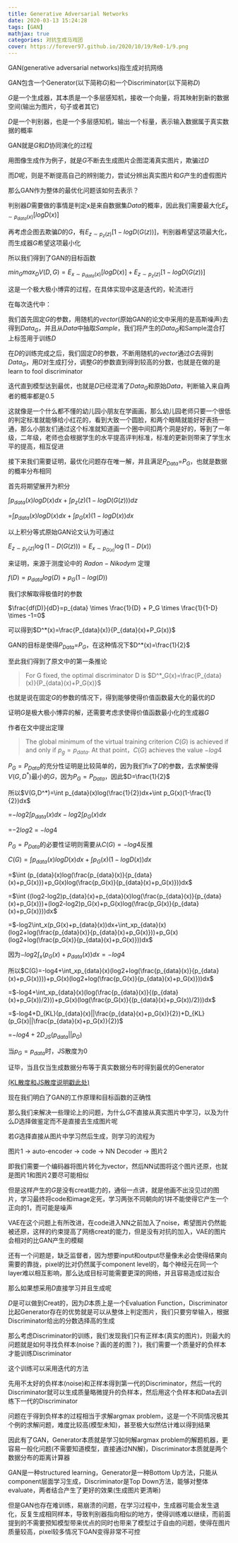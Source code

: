 ```yaml
---
title: Generative Adversarial Networks
date: 2020-03-13 15:24:28
tags: [GAN]
mathjax: true
categories: 对抗生成马戏团
cover: https://forever97.github.io/2020/10/19/Re0-1/9.png
---
```


GAN(generative adversarial networks)指生成对抗网络

GAN包含一个Generator(以下简称$G$)和一个Discriminator(以下简称$D$)

$G$是一个生成器，其本质是一个多层感知机，接收一个向量，将其映射到新的数据空间(输出为图片，句子或者其它)

$D$是一个判别器，也是一个多层感知机，输出一个标量，表示输入数据属于真实数据的概率

GAN就是$G$和$D$协同演化的过程

用图像生成作为例子，就是$G$不断去生成图片企图混淆真实图片，欺骗过$D$

而$D$呢，则是不断提高自己的辨别能力，尝试分辨出真实图片和$G$产生的虚假图片

那么GAN作为整体的最优化问题该如何去表示？

判别器$D$需要做的事情是判定x是来自数据集$Data$的概率，因此我们需要最大化$E_{x\sim p_{data}(x)}[logD(x)]$

再考虑企图去欺骗$D$的$G$，有$E_{z\sim p_{z}(z)}[1-logD(G(z))]$，判别器希望这项最大化，而生成器$G$希望这项最小化

所以我们得到了GAN的目标函数

$min_Gmax_DV(D,G)=E_{x\sim p_{data}(x)}[logD(x)]+E_{z\sim p_{z}(z)}[1-logD(G(z))]$

这是一个极大极小博弈的过程，在具体实现中这是迭代的，轮流进行

在每次迭代中：

我们首先固定$G$的参数，用随机的$vector$(原始GAN的论文中采用的是高斯噪声)去得到$Data_G$，并且从$Data$中抽取$Sample$，我们将产生的$Data_G$和Sample混合打上标签用于训练$D$

在$D$的训练完成之后，我们固定$D$的参数，不断用随机的$vector$通过$G$去得到$Data_G$，用$D$对生成打分，调整$G$的参数直到得到较高的分数，也就是在做的是learn to fool discriminator

迭代直到模型达到最优，也就是$D$已经混淆了$Data_G$和原始$Data$，判断输入来自两者的概率都是$0.5$

这就像是一个什么都不懂的幼儿园小朋友在学画画，那么幼儿园老师只要一个很低的判定标准就能够给小红花的，看到大致一个圆脸，和两个眼睛就能好好表扬一通，那么小朋友们通过这个标准就知道画一个圈中间扣两个洞是好的，等到了一年级，二年级，老师也会根据学生的水平提高评判标准，标准的更新则带来了学生水平的提高，相互促进

接下来我们需要证明，最优化问题存在唯一解，并且满足$P_{Data}$=$P_G$，也就是数据的概率分布相同

首先将期望展开为积分

$\int p_{data}(x)logD(x)dx+\int p_{z}(z)(1-logD(G(z)))dz$

=$\int p_{data}(x)logD(x)dx+\int p_G(x)(1-logD(x))dx$

以上积分等式原始GAN论文认为可通过

$E_{z\sim p_{z}(z)}\log(1-D(G(z)))=E_{x\sim p_{G(x)}}\log (1-D(x))$

来证明，来源于测度论中的 $Radon-Nikodym$ 定理

$f(D)=p_{data}log(D)+p_G(1-log(D))$

我们求解取得极值时的参数

$\frac{df(D)}{dD}=p_{data} \times \frac{1}{D} + P_G \times \frac{1}{1-D} \times -1=0$

可以得到$D^*(x)=\frac{P_{data}(x)}{P_{data}(x)+P_G(x)}$

GAN的目标是使得$P_{Data}$=$P_G$，在这种情况下$D^*(x)=\frac{1}{2}$

至此我们得到了原文中的第一条推论

>For G fixed, the optimal discriminator D is 
>$D^*_G(x)=\frac{P_{data}(x)}{P_{data}(x)+P_G(x)}$

也就是说在固定$G$的参数的情况下，得到能够使得价值函数最大化的最优的$D$

证明$G$是极大极小博弈的解，还需要考虑求使得价值函数最小化的生成器$G$

作者在文中提出定理

> The global minimum of the virtual training criterion $C(G)$ is achieved if and only if $p_g=p_{data}$. At that point，$C(G)$ achieves the value $-log4$

$P_G=P_{Data}$的充分性证明是比较简单的，因为我们fix了$D$的参数，去求解使得$V(G,D^*)$最小的$G$，因为$P_G=P_{Data}$，因此$D=\frac{1}{2}$

所以$V(G,D^*)=\int p_{data}(x)log(\frac{1}{2})dx+\int p_G(x)(1-\frac{1}{2})dx$

=$-log2\int p_{data}(x)dx-log2\int p_G(x)dx$

=$-2log2$ = $-log4$

$P_G=P_{Data}$的必要性证明则需要从$C(G)=-log4$反推

$C(G)=\int p_{data}(x)logD(x)dx+\int p_G(x)(1-logD(x))dx$

=$\int (p_{data}(x)log(\frac{p_{data}(x)}{p_{data}(x)+p_G(x)})+p_G(x)log(\frac{p_G(x)}{p_{data}(x)+p_G(x)}))dx$

=$\int ((log2-log2)p_{data}(x)+p_{data}(x)log(\frac{p_{data}(x)}{p_{data}(x)+p_G(x)})+(log2-log2)p_G(x)+p_G(x)log(\frac{p_G(x)}{p_{data}(x)+p_G(x)}))dx$

=$-log2\int_x(p_G(x)+p_{data}(x))dx+\int_xp_{data}(x)(log2+log(\frac{p_{data}(x)}{p_{data}(x)+p_G(x)}))+p_G(x)(log2+log(\frac{p_G(x)}{p_{data}(x)+p_G(x)}))dx$

因为$-log2\int_x(p_G(x)+p_{data}(x))dx=-log4$

所以$C(G)=-log4+\int_xp_{data}(x)(log2+log(\frac{p_{data}(x)}{p_{data}(x)+p_G(x)}))+p_G(x)(log2+log(\frac{p_G(x)}{p_{data}(x)+p_G(x)}))dx$

=$-log4+\int_xp_{data}(x)(log(\frac{p_{data}(x)}{(p_{data}(x)+p_G(x))/2}))+p_G(x)(log(\frac{p_G(x)}{(p_{data}(x)+p_G(x))/2}))dx$

=$-log4+D_{KL}(p_{data}(x)||\frac{p_{data}(x)+p_G(x)}{2})+D_{KL}(p_G(x)||\frac{p_{data}(x)+p_G(x)}{2})$

=$-log4+2D_{JS}(p_{data}||p_G)$

当$p_G=p_{data}$时，JS散度为0

证毕，当且仅当生成数据分布等于真实数据分布时得到最优的Generator

[(KL散度和JS散度说明戳此处)](https://forever97.github.io/2020/03/12/KLdivergence/ "With a Title")

现在我们明白了GAN的工作原理和目标函数的正确性

那么我们来解决一些理论上的问题，为什么$G$不直接从真实图片中学习，以及为什么$D$选择做鉴定而不是直接去生成图片呢

若$G$选择直接从图片中学习然后生成，则学习的流程为

图片1 -> auto-encoder -> code -> NN Decoder -> 图片2

即我们需要一个编码器将图片转化为vector，然后NN试图将这个图片还原，也就是图片1和图片2要尽可能相似

但是这样产生的$G$是没有creat能力的，通俗一点讲，就是他画不出没见过的图片，学习最终将code和image定死，学习两张不同朝向的1并不能使得它产生一个正向的1，而可能是噪声

VAE在这个问题上有所改进，在code进入NN之前加入了noise，希望图片仍然能被还原，这样的约束提高了网络creat的能力，但是没有对抗的加入，VAE的图片会相对的比GAN产生的模糊

还有一个问题是，缺乏监督者，因为想要input和output尽量像未必会使得结果向需要的靠拢，pixel的比对仍然属于component level的，每个神经元在同一个layer难以相互影响，那么达成目标可能需要更深的网络，并且容易造成过拟合

那么如果想采用$D$直接学习并且生成呢

$D$是可以做到Creat的，因为$D$本质上是一个Evaluation Function，Discriminator比起Generator存在的优势就是可以从整体上判定图片，我们只要穷举输入，根据Discriminator给出的分数选择高的生成

那么考虑Discriminator的训练，我们发现我们只有正样本(真实的图片)，则最大的问题就是如何寻找负样本(noise？画的差的图？)，我们需要一个质量好的负样本才能训练Discriminator

这个训练可以采用迭代的方法

先用不太好的负样本(noise)和正样本得到第一代的Discriminator，然后一代的Discriminator就可以生成质量略微提升的负样本，然后用这个负样本和Data去训练下一代的Discriminator

问题在于得到负样本的过程相当于求解argmax problem，这是一个不同情况极其个例的求解问题，难度比较高(模型未知)，甚至极大似然估计难以得到结果

因此有了GAN，Generator本质就是学习如何解argmax problem的解题机器，更容易一般化问题(不需要知道模型，直接通过NN解)，Discriminator本质就是两个数据分布的距离计算器

GAN是一种structured learning，Generator是一种Bottom Up方法，只能从component层面学习生成，Discriminator是Top Down方法，能够对整体evaluate，两者结合产生了更好的效果(生成图片更清晰)

但是GAN也存在难训练，易崩溃的问题，在学习过程中，生成器可能会发生退化，反复生成相同样本，导致判别器指向相似的地方，使得训练难以继续，而前面提到的不需要预知模型带来优点的同时也带来了模型过于自由的问题，使得在图片质量较高，pixel较多情况下GAN变得非常不可控
